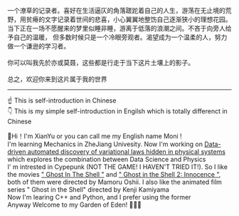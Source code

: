 一个潦草的记录者。喜好在生活逼仄的角落蹉跎着自己的人生，游荡在无止境的荒野，用贫瘠的文字记录着世间的悲喜，小心翼翼地整饬自己逐渐狭小的理想花园。当下正在一场不愿醒来的梦里似睡非睡，游离于低落的浪潮之间。不吝于向旁人给予自己的温暖，
但多数时候只是一个冷眼旁观者。渴望成为一个温柔的人，努力做一个谦逊的学习者。<br>
<br>
你可以叫我先於亦或莫聂，这些都是行走于当下这片土壤上的影子。<br>
<br>
总之，欢迎你来到这片属于我的世界

---

☝️ This is self-introduction in Chinese <br>
👇 This is my simple self-introduction in Engilsh which is totally differenct in Chinese

👋Hi！I'm XianYu or you can call me my English name Moni !<br>
I'm learning Mechanics in ZheJiang Univesity. Now I'm  working on [Data-driven automated discovery of variational laws hidden in physical systems](https://www.sciencedirect.com/science/article/pii/S0022509619306246)  which explores the combination between Data Science and Physics<br>
I' m intrested in Cypepunk (NOT THE GAME! I HAVEN'T TRIED IT!). So I like the movies [" Ghost In The Shell "](https://www.imdb.com/title/tt0113568/?ref_=nv_sr_srsg_3_tt_8_nm_0_q_Ghost%2520in%2520the%2520) and [" Ghost in the Shell 2: Innocence "](https://www.imdb.com/title/tt0347246/?ref_=tt_sims_tt_i_2), both of them were directed by Mamoru Oshii. I also like the animated film series " Ghost in the Shell" directed by Kenji Kamiyama <br>
Now I'm learing C++ and Python, and I prefer using the former <br>
Anyway Welcome to my Garden of Eden! 🎉🎉🎉

<!---
Aphia-XianYu/Aphia-XianYu is a ✨ special ✨ repository because its `README.md` (this file) appears on your GitHub profile.
You can click the Preview link to take a look at your changes.
--->
